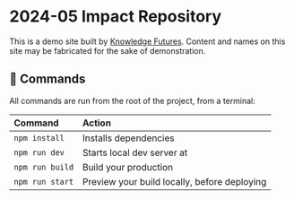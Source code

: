 # 2024-05 Impact Repository

This is a demo site built by [Knowledge Futures](https://www.knowledgefutures.org).
Content and names on this site may be fabricated for the sake of demonstration.

## 🧞 Commands

All commands are run from the root of the project, from a terminal:

| Command                   | Action                                           |
| :------------------------ | :----------------------------------------------- |
| `npm install`             | Installs dependencies                            |
| `npm run dev`             | Starts local dev server at       |
| `npm run build`           | Build your production         |
| `npm run start`         | Preview your build locally, before deploying     |